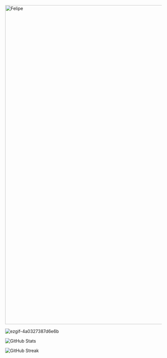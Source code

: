 
<img width="1536" height="1024" alt="Felipe" src="https://github.com/user-attachments/assets/ec1798d9-fb47-44cb-803c-d87332fb686f" />



![ezgif-4a0327387d6e6b](https://github.com/user-attachments/assets/de57bb88-4732-46d1-91c5-7444a09dd57d)




![GitHub Stats](https://github-readme-stats.vercel.app/api?username=Felipe42578468&show_icons=true&theme=radical)

![GitHub Streak](https://streak-stats.demolab.com?user=Felipe42578468O&theme=radical&hide_border=true)


